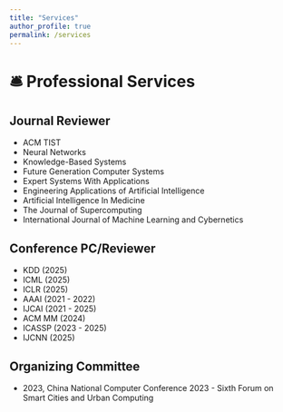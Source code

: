 ```yaml
---
title: "Services"
author_profile: true
permalink: /services
---
```


# 🛎 Professional Services

## Journal Reviewer
- ACM TIST
- Neural Networks
- Knowledge-Based Systems
- Future Generation Computer Systems
- Expert Systems With Applications
- Engineering Applications of Artificial Intelligence
- Artificial Intelligence In Medicine
- The Journal of Supercomputing
- International Journal of Machine Learning and Cybernetics

## Conference PC/Reviewer
- KDD (2025)
- ICML (2025)
- ICLR (2025)
- AAAI (2021 - 2022)
- IJCAI (2021 - 2025)
- ACM MM (2024)
- ICASSP (2023 - 2025)
- IJCNN (2025)

## Organizing Committee
- 2023, China National Computer Conference 2023 - Sixth Forum on Smart Cities and Urban Computing
